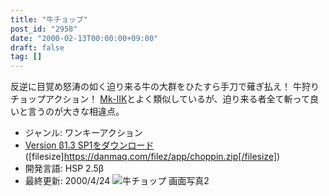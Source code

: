```yaml
---
title: "牛チョップ"
post_id: "2958"
date: "2000-02-13T00:00:00+09:00"
draft: false
tag: []
---
```



反逆に目覚め怒涛の如く迫り来る牛の大群をひたすら手刀で薙ぎ払え！ 牛狩りチョップアクション！ [Mk-IIK](/mk-iik)とよく類似しているが、迫り来る者全て斬って良いと言うのが大きな相違点。

  * ジャンル: ワンキーアクション
  * [Version β1.3 SP1をダウンロード](/filez/app/choppin.zip) ([filesize]https://danmaq.com/filez/app/choppin.zip[/filesize])
  * 開発言語: HSP 2.5β
  * 最終更新: 2000/4/24
![牛チョップ 画面写真2](/wp-content/uploads/2013/11/choppic2.png)

